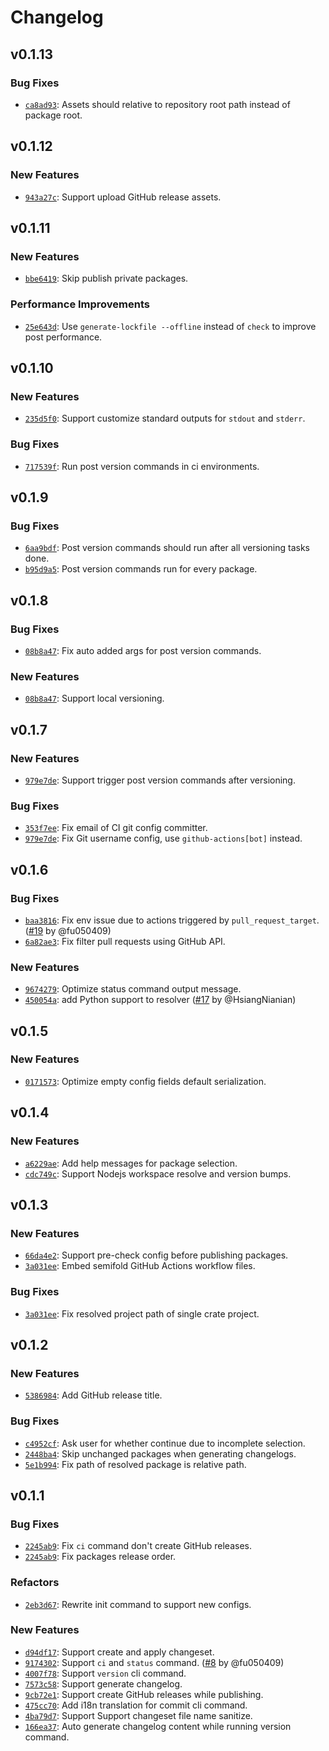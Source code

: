 # Changelog

## v0.1.13

### Bug Fixes

- [`ca8ad93`](https://github.com/noctisynth/semifold/commit/ca8ad93e48e2c87b5267d1769e5ae6b2f7d156d4): Assets should relative to repository root path instead of package root.

## v0.1.12

### New Features

- [`943a27c`](https://github.com/noctisynth/semifold/commit/943a27c26cfdb048b94f9c2e10ac12c6b3705392): Support upload GitHub release assets.

## v0.1.11

### New Features

- [`bbe6419`](https://github.com/noctisynth/semifold/commit/bbe6419bba673fc0e8a1ab7957d62fd0956b27ed): Skip publish private packages.

### Performance Improvements

- [`25e643d`](https://github.com/noctisynth/semifold/commit/25e643d3c636c409350ec3214ff148558ee486dc): Use `generate-lockfile --offline` instead of `check` to improve post performance.

## v0.1.10

### New Features

- [`235d5f0`](https://github.com/noctisynth/semifold/commit/235d5f0e94b09094abb87caacd93bda46875121a): Support customize standard outputs for `stdout` and `stderr`.

### Bug Fixes

- [`717539f`](https://github.com/noctisynth/semifold/commit/717539f37698d4a8383e21311730bcfa611885e9): Run post version commands in ci environments.

## v0.1.9

### Bug Fixes

- [`6aa9bdf`](https://github.com/noctisynth/semifold/commit/6aa9bdfed57c03ca00bd39d4327409d8ac5087fc): Post version commands should run after all versioning tasks done.
- [`b95d9a5`](https://github.com/noctisynth/semifold/commit/b95d9a5714bb7bd0d4e66a688b0edeb51a34b812): Post version commands run for every package.

## v0.1.8

### Bug Fixes

- [`08b8a47`](https://github.com/noctisynth/semifold/commit/08b8a470f84fdaa2b32b8392b1b4652478023d4f): Fix auto added args for post version commands.

### New Features

- [`08b8a47`](https://github.com/noctisynth/semifold/commit/08b8a470f84fdaa2b32b8392b1b4652478023d4f): Support local versioning.

## v0.1.7

### New Features

- [`979e7de`](https://github.com/noctisynth/semifold/commit/979e7def35be9c1dd527822ab129f534eacec6ef): Support trigger post version commands after versioning.

### Bug Fixes

- [`353f7ee`](https://github.com/noctisynth/semifold/commit/353f7ee50dc81ca9a6f2e67383a9b5178ed5834f): Fix email of CI git config committer.
- [`979e7de`](https://github.com/noctisynth/semifold/commit/979e7def35be9c1dd527822ab129f534eacec6ef): Fix Git username config, use `github-actions[bot]` instead.

## v0.1.6

### Bug Fixes

- [`baa3816`](https://github.com/noctisynth/semifold/commit/baa3816ad6e4312912d368fda83d848b83db20c3): Fix env issue due to actions triggered by `pull_request_target`. ([#19](https://github.com/noctisynth/semifold/pull/19) by @fu050409)
- [`6a82ae3`](https://github.com/noctisynth/semifold/commit/6a82ae3792e0983f4ecd792aaee169d052f8af54): Fix filter pull requests using GitHub API.

### New Features

- [`9674279`](https://github.com/noctisynth/semifold/commit/96742792d4fc8604651feb212dd3f578c2635c16): Optimize status command output message.
- [`450054a`](https://github.com/noctisynth/semifold/commit/450054ad8b496e1634553589d15815b0d8c8048a): add Python support to resolver ([#17](https://github.com/noctisynth/semifold/pull/17) by @HsiangNianian)

## v0.1.5

### New Features

- [`0171573`](https://github.com/noctisynth/semifold/commit/0171573c15463971538c85c801227145e4648e7d): Optimize empty config fields default serialization.

## v0.1.4

### New Features

- [`a6229ae`](https://github.com/noctisynth/semifold/commit/a6229ae83fe10204bc5475320b15bc5e9edf66e7): Add help messages for package selection.
- [`cdc749c`](https://github.com/noctisynth/semifold/commit/cdc749cab0e8e1f390f13f521b7be4041b663740): Support Nodejs workspace resolve and version bumps.

## v0.1.3

### New Features

- [`66da4e2`](https://github.com/noctisynth/semifold/commit/66da4e2d6c26f8abe710f6a231b623127f3be090): Support pre-check config before publishing packages.
- [`3a031ee`](https://github.com/noctisynth/semifold/commit/3a031ee7001923932f1ed6853bfd26e7fd431318): Embed semifold GitHub Actions workflow files.

### Bug Fixes

- [`3a031ee`](https://github.com/noctisynth/semifold/commit/3a031ee7001923932f1ed6853bfd26e7fd431318): Fix resolved project path of single crate project.

## v0.1.2

### New Features

- [`5386984`](https://github.com/noctisynth/semifold/commit/538698464bba9f459b38aaa4cb414112716a2e2d): Add GitHub release title.

### Bug Fixes

- [`c4952cf`](https://github.com/noctisynth/semifold/commit/c4952cff31ed999e44210ffe8dddfcd65f9a526a): Ask user for whether continue due to incomplete selection.
- [`2448ba4`](https://github.com/noctisynth/semifold/commit/2448ba4e59db85c912314d5bfab31784e945980d): Skip unchanged packages when generating changelogs.
- [`5e1b994`](https://github.com/noctisynth/semifold/commit/5e1b994178fa662b630d700559cc888892b44813): Fix path of resolved package is relative path.

## v0.1.1

### Bug Fixes

- [`2245ab9`](https://github.com/noctisynth/semifold/commit/2245ab96d869e5220d125f440747e035774a8c02): Fix `ci` command don't create GitHub releases.
- [`2245ab9`](https://github.com/noctisynth/semifold/commit/2245ab96d869e5220d125f440747e035774a8c02): Fix packages release order.

### Refactors

- [`2eb3d67`](https://github.com/noctisynth/semifold/commit/2eb3d67a373a55104562f2eaee7c6ebd33794510): Rewrite init command to support new configs.

### New Features

- [`d94df17`](https://github.com/noctisynth/semifold/commit/d94df1729f43bf6f159a00ed701e05e75aad2d02): Support create and apply changeset.
- [`9174302`](https://github.com/noctisynth/semifold/commit/9174302d76386cabb8de0948729b1e7267cc8e8f): Support `ci` and `status` command. ([#8](https://github.com/noctisynth/semifold/pull/8) by @fu050409)
- [`4007f78`](https://github.com/noctisynth/semifold/commit/4007f789aabf1aecaccb2066899b148edcd8c24b): Support `version` cli command.
- [`7573c58`](https://github.com/noctisynth/semifold/commit/7573c588702f6e8944ecc53999d62a2cdbfa8f67): Support generate changelog.
- [`9cb72e1`](https://github.com/noctisynth/semifold/commit/9cb72e17d8ca486fc0c4090abeddf8c35eb89e6d): Support create GitHub releases while publishing.
- [`475cc70`](https://github.com/noctisynth/semifold/commit/475cc70a2a373a74e844401cda937af194d22ae2): Add i18n translation for commit cli command.
- [`4ba79d7`](https://github.com/noctisynth/semifold/commit/4ba79d70775fb5f46eb3001c8c7dbce494fa5e54): Support Support changeset file name sanitize.
- [`166ea37`](https://github.com/noctisynth/semifold/commit/166ea37e3cec9c690c0d23eec8c09067d8d9d38c): Auto generate changelog content while running version command.
